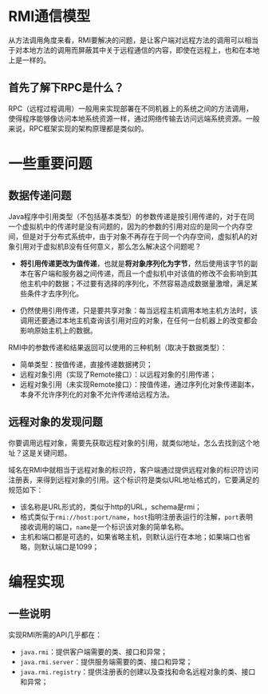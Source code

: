 # RMI通信模型
从方法调用角度来看，RMI要解决的问题，是让客户端对远程方法的调用可以相当于对本地方法的调用而屏蔽其中关于远程通信的内容，即使在远程上，也和在本地上是一样的。

## 首先了解下RPC是什么？
RPC（远程过程调用）一般用来实现部署在不同机器上的系统之间的方法调用，使得程序能够像访问本地系统资源一样，通过网络传输去访问远端系统资源。一般来说，RPC框架实现的架构原理都是类似的。

# 一些重要问题
## 数据传递问题
Java程序中引用类型（不包括基本类型）的参数传递是按引用传递的，对于在同一个虚拟机中的传递时是没有问题的，因为的参数的引用对应的是同一个内存空间，但是对于分布式系统中，由于对象不再存在于同一个内存空间，虚拟机A的对象引用对于虚拟机B没有任何意义，那么怎么解决这个问题呢？

- **将引用传递更改为值传递**，也就是**将对象序列化为字节**，然后使用该字节的副本在客户端和服务器之间传递，而且一个虚拟机中对该值的修改不会影响到其他主机中的数据；不过要有选择的序列化，不然容易造成数据量激增，满足某些条件才去序列化。

- 仍然使用引用传递，只是要共享对象：每当远程主机调用本地主机方法时，该调用还要通过本地主机查询该引用对应的对象，在任何一台机器上的改变都会影响原始主机上的数据。

RMI中的参数传递和结果返回可以使用的三种机制（取决于数据类型）：
- 简单类型：按值传递，直接传递数据拷贝；
- 远程对象引用（实现了Remote接口）：以远程对象的引用传递；
- 远程对象引用（未实现Remote接口）：按值传递，通过序列化对象传递副本，本身不允许序列化的对象不允许传递给远程方法。

## 远程对象的发现问题
你要调用远程对象，需要先获取远程对象的引用，就类似地址，怎么去找到这个地址？这是关键问题。

域名在RMI中就相当于远程对象的标识符，客户端通过提供远程对象的标识符访问注册表，来得到远程对象的引用。这个标识符是类似URL地址格式的，它要满足的规范如下：
- 该名称是URL形式的，类似于http的URL，schema是rmi；
- 格式类似于`rmi://host:port/name`，`host`指明注册表运行的注解，`port`表明接收调用的端口，`name`是一个标识该对象的简单名称。
- 主机和端口都是可选的，如果省略主机，则默认运行在本地；如果端口也省略，则默认端口是1099；

# 编程实现
## 一些说明
实现RMI所需的API几乎都在：
- `java.rmi`：提供客户端需要的类、接口和异常；
- `java.rmi.server`：提供服务端需要的类、接口和异常；
- `java.rmi.registry`：提供注册表的创建以及查找和命名远程对象的类、接口和异常；